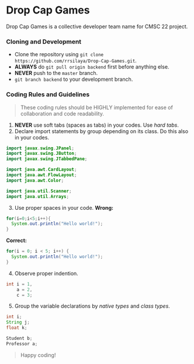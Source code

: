 # Drop Cap Games
Drop Cap Games is a collective developer team name for CMSC 22 project.

### Cloning and Development
* Clone the repository using `git clone https://github.com/rrsilaya/Drop-Cap-Games.git`.
* **ALWAYS** do `git pull origin backend` first before anything else.
* **NEVER** push to the `master` branch.
* `git branch backend` to your development branch.

### Coding Rules and Guidelines
> These coding rules should be HIGHLY implemented for ease of collaboration and code readability.
1. **NEVER** use soft tabs (spaces as tabs) in your codes. Use *hard tabs*.
2. Declare import statements by group depending on its class. Do this also in your codes.
```java
import javax.swing.JPanel;
import javax.swing.JButton;
import javax.swing.JTabbedPane;

import java.awt.CardLayout;
import java.awt.FlowLayout;
import java.awt.Color;

import java.util.Scanner;
import java.util.Arrays;
```
3. Use proper spaces in your code.
**Wrong:**
```java
for(i=0;i<5;i++){
  System.out.println("Hello world!");
}
```
**Correct:**
```java
for(i = 0; i < 5; i++) {
  System.out.println("Hello world!");
}
```
4. Observe proper indention.
```java
int i = 1,
    a = 2,
    c = 3;
```
5. Group the variable declarations by *native types* and *class types*.
```java
int i;
String j;
float k;

Student b;
Professor a;
```

> Happy coding!
